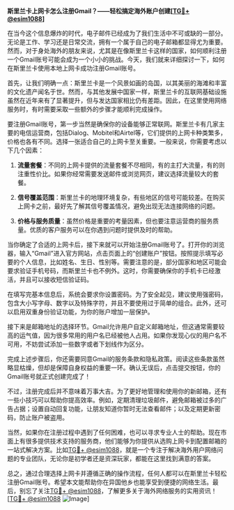 **斯里兰卡上网卡怎么注册Gmail？——轻松搞定海外账户创建[[TG💪+ @esim1088](https://t.me/s/esim1088)]**

在当今这个信息爆炸的时代，电子邮件已经成为了我们生活中不可或缺的一部分。无论是工作、学习还是日常交流，拥有一个属于自己的电子邮箱都显得尤为重要。然而，对于身处海外的朋友来说，尤其是在像斯里兰卡这样的国家，如何顺利注册一个Gmail账号可能会成为一个小小的挑战。今天，我们就来详细探讨一下，如何在斯里兰卡使用本地上网卡成功注册Gmail账号。

首先，让我们明确一点：斯里兰卡是一个风景如画的岛国，以其美丽的海滩和丰富的文化遗产闻名于世。然而，与其他发展中国家一样，斯里兰卡的互联网基础设施虽然在近年来有了显著提升，但与发达国家相比仍有差距。因此，在这里使用网络服务时，有时需要采取一些额外的步骤才能顺利完成操作。

要注册Gmail账号，第一步当然是确保你的设备能够正常联网。斯里兰卡有几家主要的电信运营商，包括Dialog、Mobitel和Airtel等，它们提供的上网卡种类繁多，价格也各有不同。选择一张适合自己的上网卡至关重要。一般来说，你需要考虑以下几个因素：

1. **流量套餐**：不同的上网卡提供的流量套餐不尽相同，有的主打大流量，有的则注重性价比。如果你经常需要发送邮件或浏览网页，建议选择流量较大的套餐。
   
2. **信号覆盖范围**：斯里兰卡的地理环境复杂，有些地区的信号可能较差。在购买上网卡之前，最好先了解其信号覆盖情况，避免出现无法连接网络的问题。

3. **价格与服务质量**：虽然价格是重要的考量因素，但也要注意运营商的服务质量。优质的客户服务可以在你遇到问题时提供及时的帮助。

当你确定了合适的上网卡后，接下来就可以开始注册Gmail账号了。打开你的浏览器，输入“Gmail”进入官方网站，点击页面上的“创建账户”按钮。按照提示填写必要的个人信息，比如姓名、生日、性别等。需要注意的是，部分国家和地区可能会要求验证手机号码，而斯里兰卡也不例外。这时，你需要确保你的手机卡已经激活，并且可以接收短信验证码。

在填写完基本信息后，系统会要求你设置密码。为了安全起见，建议使用强密码，包含大小写字母、数字以及特殊字符，并且不要使用过于简单的组合。此外，还可以启用双重身份验证功能，为你的账户增加一层保护。

接下来是邮箱地址的选择环节。Gmail允许用户自定义邮箱地址，但这通常需要较高的运气值，因为很多常用的用户名已经被他人占用。如果你发现心仪的用户名不可用，不妨尝试添加一些数字或者下划线作为区分。

完成上述步骤后，你还需要同意Gmail的服务条款和隐私政策。阅读这些条款虽然略显枯燥，但却是保障自身权益的重要一环。确认无误后，点击提交按钮，你的Gmail账号就正式创建完成了！

不过，注册完成后并不意味着万事大吉。为了更好地管理和使用你的新邮箱，还有一些小技巧可以帮助你提高效率。例如，定期清理垃圾邮件，避免邮箱被过多的广告占据；设置自动回复功能，让朋友知道你暂时无法查看邮件；以及定期更新密码，防止账户被盗用。

当然，如果你在注册过程中遇到了任何困难，也可以寻求专业人士的帮助。现在市面上有很多提供技术支持的服务商，他们能够为你提供从选购上网卡到配置邮箱的一站式解决方案。比如[TG💪+ @esim1088](https://t.me/s/esim1088)，就是一个专注于解决海外用户网络问题的专业团队，无论你是初学者还是资深玩家，都能在这里找到满意的答案。

总之，通过合理选择上网卡并遵循正确的操作流程，任何人都可以在斯里兰卡轻松注册Gmail账号。希望本文能帮助你在异国他乡也能享受到便捷的网络生活。最后，别忘了关注[TG💪+ @esim1088](https://t.me/s/esim1088)，了解更多关于海外网络服务的实用资讯！[[TG💪+ @esim1088](https://t.me/s/esim1088) ![Image](https://i.postimg.cc/4NQfJmqS/Snipaste-2025-05-13-00-14-12.png)]